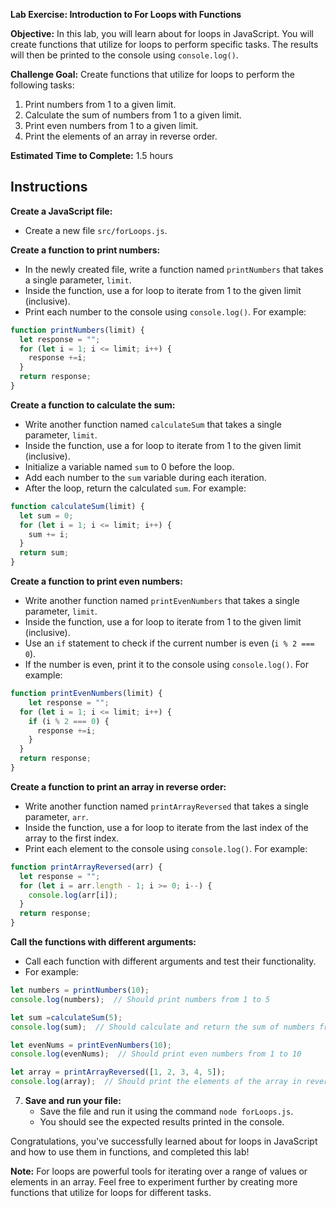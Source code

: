 **Lab Exercise: Introduction to For Loops with Functions**

**Objective:** In this lab, you will learn about for loops in JavaScript. You will create functions that utilize for loops to perform specific tasks. The results will then be printed to the console using `console.log()`.

**Challenge Goal:** Create functions that utilize for loops to perform the following tasks:
1. Print numbers from 1 to a given limit.
2. Calculate the sum of numbers from 1 to a given limit.
3. Print even numbers from 1 to a given limit.
4. Print the elements of an array in reverse order.

**Estimated Time to Complete:** 1.5 hours

## Instructions

**Create a JavaScript file:**

- Create a new file `src/forLoops.js`.

**Create a function to print numbers:**

- In the newly created file, write a function named `printNumbers` that takes a single parameter, `limit`.
- Inside the function, use a for loop to iterate from 1 to the given limit (inclusive).
- Print each number to the console using `console.log()`. For example:

```javascript
function printNumbers(limit) {
  let response = "";
  for (let i = 1; i <= limit; i++) {
    response +=i;
  }
  return response;
}
```

**Create a function to calculate the sum:**

- Write another function named `calculateSum` that takes a single parameter, `limit`.
- Inside the function, use a for loop to iterate from 1 to the given limit (inclusive).
- Initialize a variable named `sum` to 0 before the loop.
- Add each number to the `sum` variable during each iteration.
- After the loop, return the calculated `sum`. For example:
    
```javascript
function calculateSum(limit) {
  let sum = 0;
  for (let i = 1; i <= limit; i++) {
    sum += i;
  }
  return sum;
}
```

**Create a function to print even numbers:**

- Write another function named `printEvenNumbers` that takes a single parameter, `limit`.
- Inside the function, use a for loop to iterate from 1 to the given limit (inclusive).
- Use an `if` statement to check if the current number is even (`i % 2 === 0`).
- If the number is even, print it to the console using `console.log()`. For example:

```javascript
function printEvenNumbers(limit) {
	let response = "";
  for (let i = 1; i <= limit; i++) {
    if (i % 2 === 0) {
      response +=i;
    }
  }
  return response;
}

```

**Create a function to print an array in reverse order:**

- Write another function named `printArrayReversed` that takes a single parameter, `arr`.
- Inside the function, use a for loop to iterate from the last index of the array to the first index.
- Print each element to the console using `console.log()`. For example:

```javascript
function printArrayReversed(arr) {
  let response = "";
  for (let i = arr.length - 1; i >= 0; i--) {
    console.log(arr[i]);
  }
  return response;
}
```

**Call the functions with different arguments:**

- Call each function with different arguments and test their functionality.
- For example:

```javascript
let numbers = printNumbers(10);
console.log(numbers);  // Should print numbers from 1 to 5

let sum =calculateSum(5);
console.log(sum);  // Should calculate and return the sum of numbers from 1 to 5

let evenNums = printEvenNumbers(10);
console.log(evenNums);  // Should print even numbers from 1 to 10

let array = printArrayReversed([1, 2, 3, 4, 5]);
console.log(array);  // Should print the elements of the array in reverse order
```

7. **Save and run your file:**
    - Save the file and run it using the command `node forLoops.js`.
    - You should see the expected results printed in the console.

Congratulations, you've successfully learned about for loops in JavaScript and how to use them in functions, and completed this lab!

**Note:** For loops are powerful tools for iterating over a range of values or elements in an array. Feel free to experiment further by creating more functions that utilize for loops for different tasks.